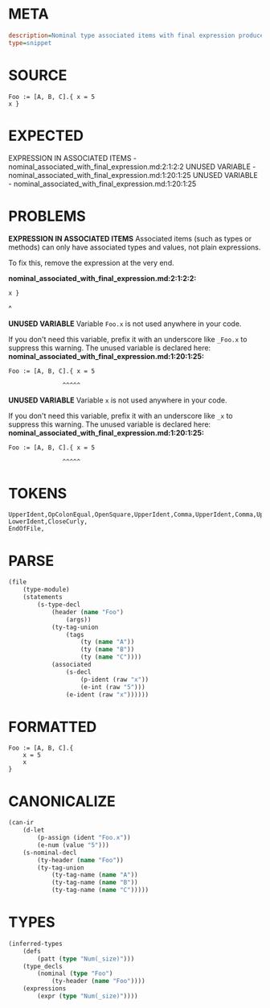 # META
~~~ini
description=Nominal type associated items with final expression produces error
type=snippet
~~~
# SOURCE
~~~roc
Foo := [A, B, C].{ x = 5
x }
~~~
# EXPECTED
EXPRESSION IN ASSOCIATED ITEMS - nominal_associated_with_final_expression.md:2:1:2:2
UNUSED VARIABLE - nominal_associated_with_final_expression.md:1:20:1:25
UNUSED VARIABLE - nominal_associated_with_final_expression.md:1:20:1:25
# PROBLEMS
**EXPRESSION IN ASSOCIATED ITEMS**
Associated items (such as types or methods) can only have associated types and values, not plain expressions.

To fix this, remove the expression at the very end.

**nominal_associated_with_final_expression.md:2:1:2:2:**
```roc
x }
```
^


**UNUSED VARIABLE**
Variable `Foo.x` is not used anywhere in your code.

If you don't need this variable, prefix it with an underscore like `_Foo.x` to suppress this warning.
The unused variable is declared here:
**nominal_associated_with_final_expression.md:1:20:1:25:**
```roc
Foo := [A, B, C].{ x = 5
```
                   ^^^^^


**UNUSED VARIABLE**
Variable `x` is not used anywhere in your code.

If you don't need this variable, prefix it with an underscore like `_x` to suppress this warning.
The unused variable is declared here:
**nominal_associated_with_final_expression.md:1:20:1:25:**
```roc
Foo := [A, B, C].{ x = 5
```
                   ^^^^^


# TOKENS
~~~zig
UpperIdent,OpColonEqual,OpenSquare,UpperIdent,Comma,UpperIdent,Comma,UpperIdent,CloseSquare,Dot,OpenCurly,LowerIdent,OpAssign,Int,
LowerIdent,CloseCurly,
EndOfFile,
~~~
# PARSE
~~~clojure
(file
	(type-module)
	(statements
		(s-type-decl
			(header (name "Foo")
				(args))
			(ty-tag-union
				(tags
					(ty (name "A"))
					(ty (name "B"))
					(ty (name "C"))))
			(associated
				(s-decl
					(p-ident (raw "x"))
					(e-int (raw "5")))
				(e-ident (raw "x"))))))
~~~
# FORMATTED
~~~roc
Foo := [A, B, C].{
	x = 5
	x
}
~~~
# CANONICALIZE
~~~clojure
(can-ir
	(d-let
		(p-assign (ident "Foo.x"))
		(e-num (value "5")))
	(s-nominal-decl
		(ty-header (name "Foo"))
		(ty-tag-union
			(ty-tag-name (name "A"))
			(ty-tag-name (name "B"))
			(ty-tag-name (name "C")))))
~~~
# TYPES
~~~clojure
(inferred-types
	(defs
		(patt (type "Num(_size)")))
	(type_decls
		(nominal (type "Foo")
			(ty-header (name "Foo"))))
	(expressions
		(expr (type "Num(_size)"))))
~~~
